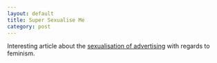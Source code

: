 ```yaml
---
layout: default
title: Super Sexualise Me
category: post
---
```


Interesting article about the [sexualisation of advertising](/assets/mydoc.pdf) with regards to feminism.